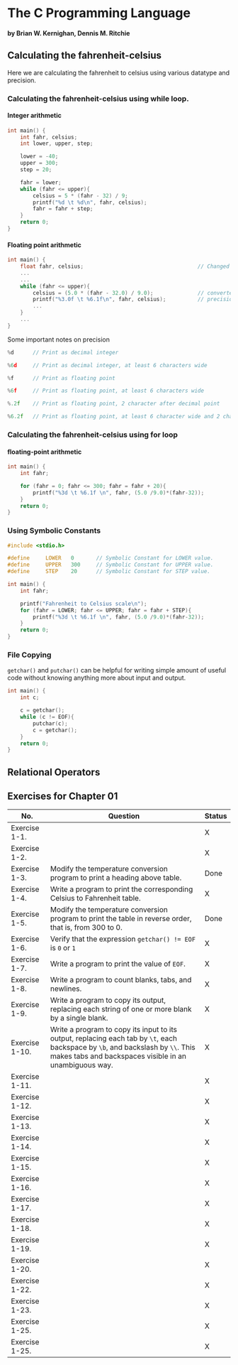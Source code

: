 # The C Programming Language
#### **by Brian W. Kernighan, Dennis M. Ritchie**

## Calculating the fahrenheit-celsius

Here we are calculating the fahrenheit to celsius using various datatype and precision.

### Calculating the fahrenheit-celsius using while loop.

#### Integer arithmetic

```c
int main() {
    int fahr, celsius;
    int lower, upper, step;

    lower = -40;
    upper = 300;
    step = 20;

    fahr = lower;
    while (fahr <= upper){
        celsius = 5 * (fahr - 32) / 9;
        printf("%d \t %d\n", fahr, celsius);
        fahr = fahr + step;
    }
    return 0;
}
```

#### Floating point arithmetic

```c
int main() {
    float fahr, celsius;                                    // Changed the datatype from int to float
    ...
    ...
    while (fahr <= upper){
        celsius = (5.0 * (fahr - 32.0) / 9.0);              // converted integers to floating point values
        printf("%3.0f \t %6.1f\n", fahr, celsius);          // precision expression changed
        ...
    }
    ...
}
```

Some important notes on precision

```c
%d      // Print as decimal integer

%6d     // Print as decimal integer, at least 6 characters wide

%f      // Print as floating point

%6f     // Print as floating point, at least 6 characters wide

%.2f    // Print as floating point, 2 character after decimal point

%6.2f   // Print as floating point, at least 6 character wide and 2 character after decimal point
```

### Calculating the fahrenheit-celsius using for loop

#### floating-point arithmetic
```c
int main() {
    int fahr;

    for (fahr = 0; fahr <= 300; fahr = fahr + 20){
        printf("%3d \t %6.1f \n", fahr, (5.0 /9.0)*(fahr-32));
    }
    return 0;
}
```

### Using Symbolic Constants

```c
#include <stdio.h>

#define     LOWER   0       // Symbolic Constant for LOWER value.
#define     UPPER   300     // Symbolic Constant for UPPER value.
#define     STEP    20      // Symbolic Constant for STEP value.

int main() {
    int fahr;

    printf("Fahrenheit to Celsius scale\n");
    for (fahr = LOWER; fahr <= UPPER; fahr = fahr + STEP){
        printf("%3d \t %6.1f \n", fahr, (5.0 /9.0)*(fahr-32));
    }
    return 0;
}

```


### File Copying
`getchar()` and `putchar()` can be helpful for writing simple amount of useful code without knowing anything more about input and output.

```c
int main() {
    int c;

    c = getchar();
    while (c != EOF){
        putchar(c);
        c = getchar();
    }
    return 0;
}
```

## Relational Operators

## Exercises for Chapter 01

| No. | Question | Status |
|--- |--- |--- |
| Exercise 1-1. |  | X |
| Exercise 1-2. |  | X |
| Exercise 1-3. | Modify the temperature conversion program to print a heading above table. | Done |
| Exercise 1-4. | Write a program to print the corresponding Celsius to Fahrenheit table. | X |
| Exercise 1-5. | Modify the temperature conversion program to print the table in reverse order, that is, from 300 to 0. | Done |
| Exercise 1-6. | Verify that the expression `getchar() != EOF` is `0` or `1` | X |
| Exercise 1-7. | Write a program to print the value of `EOF`. | X |
| Exercise 1-8. | Write a program to count blanks, tabs, and newlines. | X |
| Exercise 1-9. | Write a program to copy its output, replacing each string of one or more blank by a single blank. | X |
| Exercise 1-10. | Write a program to copy its input to its output, replacing each tab by `\t`, each backspace by `\b`, and backslash by `\\`. This makes tabs and backspaces visible in an unambiguous way. | X |
| Exercise 1-11. |  | X |
| Exercise 1-12. |  | X |
| Exercise 1-13. |  | X |
| Exercise 1-14. |  | X |
| Exercise 1-15. |  | X |
| Exercise 1-16. |  | X |
| Exercise 1-17. |  | X |
| Exercise 1-18. |  | X |
| Exercise 1-19. |  | X |
| Exercise 1-20. |  | X |
| Exercise 1-22. |  | X |
| Exercise 1-23. |  | X |
| Exercise 1-25. |  | X |
| Exercise 1-25. |  | X |
